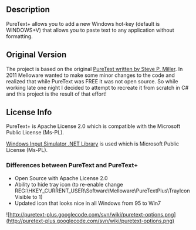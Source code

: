 ## Description ##

PureText+ allows you to add a new Windows hot-key (default is WINDOWS+V) that allows you to paste text to any application without formatting.

## Original Version ##

The project is based on the original [PureText written by Steve P. Miller](http://www.stevemiller.net/puretext/).   In 2011 Melloware wanted to make some minor changes to the code and realized that while PureText was FREE it was not open source.  So while working late one night I decided to attempt to recreate it from scratch in C# and this project is the result of that effort!

## License Info ##

PureText+ is Apache License 2.0 which is compatible with the Microsoft Public License (Ms-PL).

[Windows Input Simulator .NET Library](http://inputsimulator.codeplex.com/) is used which is Microsoft Public License (Ms-PL).

### Differences between PureText and PureText+ ###
  * Open Source with Apache License 2.0
  * Ability to hide tray icon (to re-enable change REG:\HKEY\_CURRENT\_USER\Software\Melloware\PureTextPlus\TrayIconVisible to 1)
  * Updated icon that looks nice in all Windows from 95 to Win7

![http://puretext-plus.googlecode.com/svn/wiki/puretext-options.png](http://puretext-plus.googlecode.com/svn/wiki/puretext-options.png)